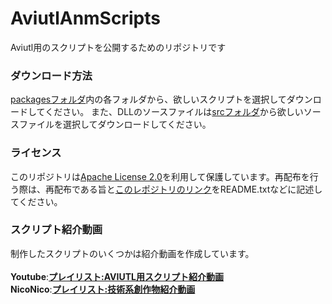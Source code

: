 # AviutlAnmScripts
Aviutl用のスクリプトを公開するためのリポジトリです

### ダウンロード方法
[packagesフォルダ](https://github.com/H-J-Ainashi/AviutlAnmScripts/tree/master/packages)内の各フォルダから、欲しいスクリプトを選択してダウンロードしてください。
また、DLLのソースファイルは[srcフォルダ](https://github.com/H-J-Ainashi/AviutlAnmScripts/tree/master/src)から欲しいソースファイルを選択してダウンロードしてください。

### ライセンス
このリポジトリは[Apache License 2.0](https://github.com/H-J-Ainashi/AviutlAnmScripts/blob/master/LICENSE)を利用して保護しています。再配布を行う際は、再配布である旨と[このレポジトリのリンク](https://github.com/H-J-Ainashi/AviutlAnmScripts)をREADME.txtなどに記述してください。

### スクリプト紹介動画
制作したスクリプトのいくつかは紹介動画を作成しています。<br><br>
**Youtube**:[**プレイリスト:AVIUTL用スクリプト紹介動画**](https://www.youtube.com/playlist?list=PLhUboJgu5_XVB62lgTgBSQVO1HXxof6kb)<br>
**NicoNico**:[**プレイリスト:技術系創作物紹介動画**](https://www.upload.nicovideo.jp/garage/series/140225)
